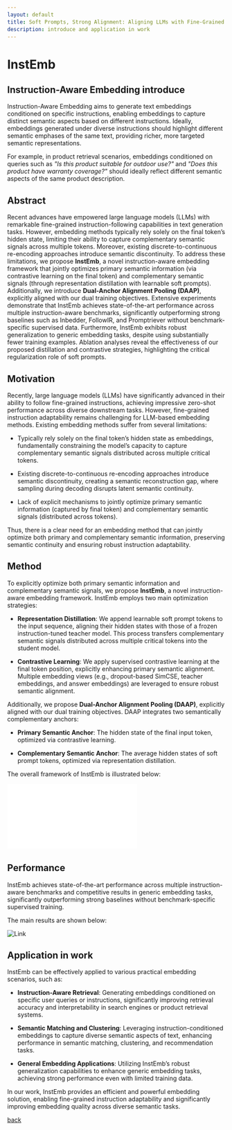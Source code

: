```yaml
---
layout: default
title: Soft Prompts, Strong Alignment: Aligning LLMs with Fine-Grained Instruction-Following Embeddings
description: introduce and application in work
---
```


# InstEmb

## Instruction-Aware Embedding introduce

Instruction-Aware Embedding aims to generate text embeddings conditioned on specific instructions, enabling embeddings to capture distinct semantic aspects based on different instructions. Ideally, embeddings generated under diverse instructions should highlight different semantic emphases of the same text, providing richer, more targeted semantic representations.

For example, in product retrieval scenarios, embeddings conditioned on queries such as *"Is this product suitable for outdoor use?"* and *"Does this product have warranty coverage?"* should ideally reflect different semantic aspects of the same product description.


## Abstract

Recent advances have empowered large language models (LLMs) with remarkable fine-grained instruction-following capabilities in text generation tasks. However, embedding methods typically rely solely on the final token’s hidden state, limiting their ability to capture complementary semantic signals across multiple tokens. Moreover, existing discrete-to-continuous re-encoding approaches introduce semantic discontinuity. To address these limitations, we propose **InstEmb**, a novel instruction-aware embedding framework that jointly optimizes primary semantic information (via contrastive learning on the final token) and complementary semantic signals (through representation distillation with learnable soft prompts). Additionally, we introduce **Dual-Anchor Alignment Pooling (DAAP)**, explicitly aligned with our dual training objectives. Extensive experiments demonstrate that InstEmb achieves state-of-the-art performance across multiple instruction-aware benchmarks, significantly outperforming strong baselines such as Inbedder, FollowIR, and Promptriever without benchmark-specific supervised data. Furthermore, InstEmb exhibits robust generalization to generic embedding tasks, despite using substantially fewer training examples. Ablation analyses reveal the effectiveness of our proposed distillation and contrastive strategies, highlighting the critical regularization role of soft prompts.

## Motivation

Recently, large language models (LLMs) have significantly advanced in their ability to follow fine-grained instructions, achieving impressive zero-shot performance across diverse downstream tasks. However, fine-grained instruction adaptability remains challenging for LLM-based embedding methods. Existing embedding methods suffer from several limitations:

- Typically rely solely on the final token’s hidden state as embeddings, fundamentally constraining the model’s capacity to capture complementary semantic signals distributed across multiple critical tokens.

- Existing discrete-to-continuous re-encoding approaches introduce semantic discontinuity, creating a semantic reconstruction gap, where sampling during decoding disrupts latent semantic continuity.

- Lack of explicit mechanisms to jointly optimize primary semantic information (captured by final token) and complementary semantic signals (distributed across tokens).

Thus, there is a clear need for an embedding method that can jointly optimize both primary and complementary semantic information, preserving semantic continuity and ensuring robust instruction adaptability.

## Method

To explicitly optimize both primary semantic information and complementary semantic signals, we propose **InstEmb**, a novel instruction-aware embedding framework. InstEmb employs two main optimization strategies:

- **Representation Distillation**: We append learnable soft prompt tokens to the input sequence, aligning their hidden states with those of a frozen instruction-tuned teacher model. This process transfers complementary semantic signals distributed across multiple critical tokens into the student model.

- **Contrastive Learning**: We apply supervised contrastive learning at the final token position, explicitly enhancing primary semantic alignment. Multiple embedding views (e.g., dropout-based SimCSE, teacher embeddings, and answer embeddings) are leveraged to ensure robust semantic alignment.

Additionally, we propose **Dual-Anchor Alignment Pooling (DAAP)**, explicitly aligned with our dual training objectives. DAAP integrates two semantically complementary anchors:

- **Primary Semantic Anchor**: The hidden state of the final input token, optimized via contrastive learning.

- **Complementary Semantic Anchor**: The average hidden states of soft prompt tokens, optimized via representation distillation.

The overall framework of InstEmb is illustrated below:

![Link](../figure/InstAligner-main.pdf)

## Performance

InstEmb achieves state-of-the-art performance across multiple instruction-aware benchmarks and competitive results in generic embedding tasks, significantly outperforming strong baselines without benchmark-specific supervised training.

The main results are shown below:

![Link](../figure/InstEmb-performance.jpg)

## Application in work

InstEmb can be effectively applied to various practical embedding scenarios, such as:

- **Instruction-Aware Retrieval**: Generating embeddings conditioned on specific user queries or instructions, significantly improving retrieval accuracy and interpretability in search engines or product retrieval systems.

- **Semantic Matching and Clustering**: Leveraging instruction-conditioned embeddings to capture diverse semantic aspects of text, enhancing performance in semantic matching, clustering, and recommendation tasks.

- **General Embedding Applications**: Utilizing InstEmb’s robust generalization capabilities to enhance generic embedding tasks, achieving strong performance even with limited training data.

In our work, InstEmb provides an efficient and powerful embedding solution, enabling fine-grained instruction adaptability and significantly improving embedding quality across diverse semantic tasks.

[back](./)